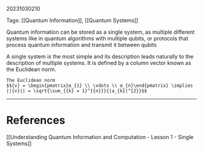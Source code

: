 20231030210

Tags: [[Quantum Information]], [[Quantum Systems]]

Quantum information can be stored as a single system, as multiple different systems like in quantum algorithms with multiple qubits, or protocols that process quantum information and transmit it between qubits

A single system is the most simple and its description leads naturally to the description of multiple systems. It is defined by a column vector known as the Euclidean norm. 
```ad-info
The Euclidean norm
$${v} = \begin{pmatrix}α_{1} \\ \vdots \\ α_{n}\end{pmatrix} \implies ||{v}|| = \sqrt{\sum_{{k} = 1}^{{n}}}{|a_{k}|^{2}}$$
```

_____
# References 
[[Understanding Quantum Information and Computation - Lesson 1 - Single Systems]]